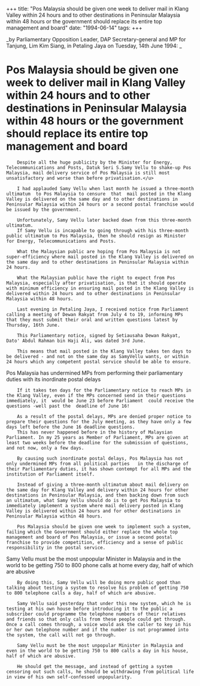 +++ 
title: "Pos Malaysia should be given one week to deliver mail in Klang Valley within 24 hours and to other destinations in Peninsular Malaysia within 48 hours or the government should replace its entire top management and board"
date: "1994-06-14"
tags:
+++

_by Parliamentary Opposition Leader, DAP Secretary-general and  MP for Tanjung, Lim Kim Siang, in Petaling Jaya on Tuesday, 14th June 1994:	_

# Pos Malaysia should be given one week to deliver mail in Klang Valley within 24 hours and to other destinations in Peninsular Malaysia within 48 hours or the government should replace its entire top management and board   

		Despite all the huge publicity by the Minister for Energy, Telecommunications and Posts, Datuk Seri S.Samy Vellu to shake-up Pos Malaysia, mail delivery service of Pos Malaysia is still most unsatisfactory and worse than before privatisation.</u>

		I had applauded Samy Vellu when last month he issued a three-month ultimatum  to Pos Malaysia to censure  that  mail posted in the Klang Valley is delivered on the same day and to other destinations in Peninsular Malaysia within 24 hours or a second postal franchise would be issued by the government.

		Unfortunately, Samy Vellu later backed down from this three-month ultimatum.
		If Samy Vellu is incapable to going through with his three-month public ultimatum to Pos Malaysia, then he should resign as Minister for Energy, Telecommunications and Posts.

		What the Malaysian public are hoping from Pos Malaysia is not super-efficiency where mail posted in the Klang Valley is delivered on the same day and to other destinations in Peninsular Malaysia within 24 hours.

		What the Malaysian public have the right to expect from Pos Malaysia, especially after privatisation, is that it should operate with minimum efficiency in ensuring mail posted in the Klang Valley is delivered within 24 hours and to other destinations in Peninsular Malaysia within 48 hours.   

		Last evening in Petaling Jaya, I received notice from Parliament calling a meeting of Dewan Rakyat from July 4 to 19, informing MPs that they must submit their oral and written questions latest by Thursday, 16th June.

		This Parliamentary notice, signed by Setiausaha Dewan Rakyat, Dato' Abdul Rahman bin Haji Ali, was dated 3rd June.

		This means that mail posted in the Klang Valley takes ten days to be delivered - and not on the same day as SamyVellu wants, or within 24 hours which any competent postal service should be able to ensure.

Pos Malaysia has undermined MPs from performing their parliamentary duties with its inordinate postal delays

		If it takes ten days for the Parliamentary notice to reach MPs in the Klang Valley, even if the MPs concerned send in their questions  immediately, it  would be June 23 before Parliament  could receive the questions -well past the  deadline of June 16!

		As a result of the postal delays, MPs are denied proper notice to prepare their questions for the July meeting, as they have only a few days left before the June 16 deadline questions.	
		This has never happened before in the history of Malaysian Parliament. In my 25 years as Member of Parliament, MPs are given at least two weeks before the deadline for the submission of questions, and not now, only a few days.

		By causing such inordinate postal delays, Pos Malaysia has not only undermined MPs from all political parties	in the discharge of their Parliamentary duties, it has shown contempt for all MPs and the institution of Parliament itself.

		Instead of giving a three-month ultimatum about mail delivery on the same day for Klang Valley and delivery within 24 hours for other destinations in Peninsular Malaysia, and then backing down from such an ultimatum, what Samy Vellu should do is to get Pos Malaysia to immediately implement a system where mail delivery posted in Klang Valley is delivered within 24 hours and for other destinations in Peninsular Malaysia within 48 hours.

		Pos Malaysia should be given one week to implement such a system, failing which the Government should either replace the whole top management and board of Pos Malaysia, or issue a second postal franchise to provide competition, efficiency and a sense of public responsibility in the postal service.

Samy Vellu must be the most unpopular Minister in Malaysia and in the world to be getting 750 to 800 phone calls at home every day, half of which are abusive

		By doing this, Samy Vellu will be doing more public good than talking about testing a system to resolve his problem of getting 750 to 800 telephone calls a day, half of which are abusive.	

		Samy Vellu said yesterday that under this new system, which he is testing at his own house before introducing it to the public a subscriber could programme the telephone numbers of their relatives and friends so that only calls from these people could get through. Once a call comes through, a voice would ask the caller to key in his or her own telephone number and if the number is not programmed into the system, the call will not go through.

		Samy Vellu must be the most unpopular Minister in Malaysia and even in the world to be getting 750 to 800 calls a day in his house, half of which are abusive.

		He should get the message, and instead of getting a system censoring out such calls, he should be withdrawing from political life in view of his own self-confessed unpopularity.
 
